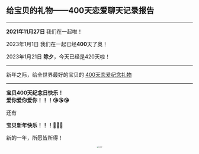 ## 给宝贝的礼物——400天恋爱聊天记录报告
***
**2021年11月27日** 我们在一起啦！  

2023年1月1日 我们在一起已经**400**天了奥！

2023年1月21日 **除夕**，今天已经是420天啦！

***
新年之际，给全世界最好的宝贝的 [400天恋爱纪念礼物](https://www.maka.im/mk-viewer-7/h5/603444770/ZJQ20IV4W603444770?mode=&detail=)
***
**宝贝400天纪念日快乐！**  
**爱你爱你爱你！！！😘😘😘**

还有    

**宝贝新年快乐！！！🎉🎉🎉**

新的一年，所愿皆所得！

<div align="center">
<img src="assets/word-heart.png" alt="model" style="zoom:25%;" />
</div>
